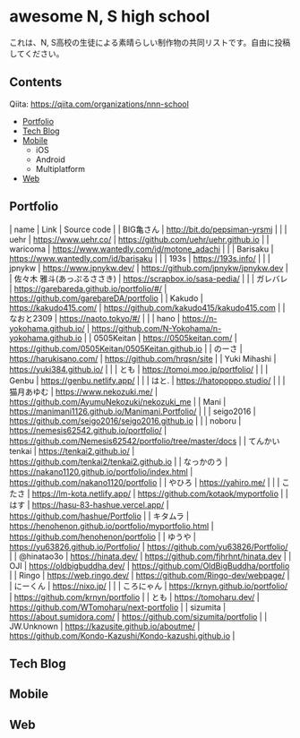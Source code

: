 # awesome N, S high school

これは、N, S高校の生徒による素晴らしい制作物の共同リストです。自由に投稿してください。

## Contents

Qiita: https://qiita.com/organizations/nnn-school

* [Portfolio](#portfolio)
* [Tech Blog](#Tech-Blog)
* [Mobile](#Mobile)
  * iOS
  * Android
  * Multiplatform
* [Web](#Web)

## Portfolio

| name | Link | Source code |
| BIG亀さん | http://bit.do/pepsiman-yrsmj  |  |
| uehr | https://www.uehr.co/ | https://github.com/uehr/uehr.github.io |
| waricoma | https://www.wantedly.com/id/motone_adachi |  |
| Barisaku | https://www.wantedly.com/id/barisaku |  |
| 193s | https://193s.info/ |  |
| jpnykw | https://www.jpnykw.dev/ | https://github.com/jpnykw/jpnykw.dev |
| 佐々木 雅斗(あっぷるささき) | https://scrapbox.io/sasa-pedia/ |  |
| ガレバレ | https://garebareda.github.io/portfolio/#/ | https://github.com/garebareDA/portfolio |
| Kakudo | https://kakudo415.com/ | https://github.com/kakudo415/kakudo415.com |
| なおと2309 | https://naoto.tokyo/#/ |  |
| hano | https://n-yokohama.github.io/ | https://github.com/N-Yokohama/n-yokohama.github.io |
| 0505Keitan | https://0505keitan.com/ | https://github.com/0505Keitan/0505Keitan.github.io |
| のーさ | https://harukisano.com/ | https://github.com/hrqsn/site |
| Yuki Mihashi | https://yuki384.github.io/ |  |
| とも | https://tomoi.moo.jp/portfolio/ |  |
| Genbu | https://genbu.netlify.app/ |  |
| はと. | https://hatopoppo.studio/ |  |
| 猫月あゆむ | https://www.nekozuki.me/ | https://github.com/AyumuNekozuki/nekozuki_me |
| Mani | https://manimani1126.github.io/Manimani.Portfolio/ |  |
| seigo2016 | https://github.com/seigo2016/seigo2016.github.io |  |
| noboru | https://nemesis62542.github.io/portfolio/ | https://github.com/Nemesis62542/portfolio/tree/master/docs |
| てんかい tenkai | https://tenkai2.github.io/ | https://github.com/tenkai2/tenkai2.github.io |
| なっかのう | https://nakano1120.github.io/portfolio/index.html | https://github.com/nakano1120/portfolio |
| やひろ | https://yahiro.me/ |  |
| こたさ | https://lm-kota.netlify.app/ | https://github.com/kotaok/myportfolio |
| はす | https://hasu-83-hashue.vercel.app/ | https://github.com/hashue/Portfolio |
| キタムラ | https://henohenon.github.io/portfolio/myportfolio.html | https://github.com/henohenon/portfolio |
| ゆうや | https://yu63826.github.io/Portfolio/ | https://github.com/yu63826/Portfolio/ |
| @hinatao3o | https://hinata.dev/ | https://github.com/fjhrhnt/hinata.dev |
| OJI | https://oldbigbuddha.dev/ | https://github.com/OldBigBuddha/portfolio |
| Ringo | https://web.ringo.dev/ | https://github.com/Ringo-dev/webpage/ |
| にーくん | https://nixo.jp/ |  |
| ころにゃん | https://krnyn.github.io/portfolio/ | https://github.com/krnyn/portfolio |
| とも | https://tomoharu.dev/ | https://github.com/WTomoharu/next-portfolio |
| sizumita | https://about.sumidora.com/ | https://github.com/sizumita/portfolio |
| JW.Unknown | https://kazusite.github.io/aboutme/ | https://github.com/Kondo-Kazushi/Kondo-kazushi.github.io |


## Tech Blog

## Mobile

## Web
